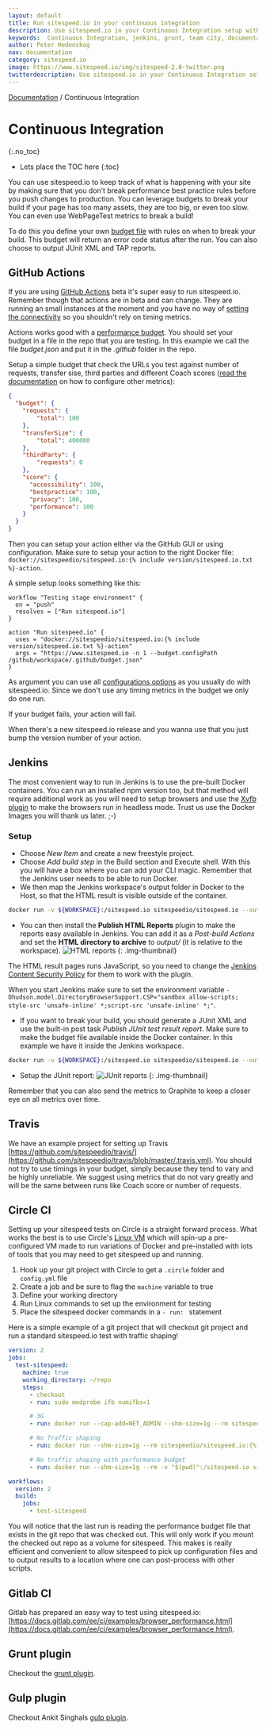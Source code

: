 ```yaml
---
layout: default
title: Run sitespeed.io in your continuous integration
description: Use sitespeed.io in your Continuous Integration setup with Jenkins, Grunt or Team City.
keywords:  Continuous Integration, jenkins, grunt, team city, documentation, web performance, sitespeed.io
author: Peter Hedenskog
nav: documentation
category: sitespeed.io
image: https://www.sitespeed.io/img/sitespeed-2.0-twitter.png
twitterdescription: Use sitespeed.io in your Continuous Integration setup.
---
```

[Documentation]({{site.baseurl}}/documentation/sitespeed.io/) / Continuous Integration

# Continuous Integration
{:.no_toc}


* Lets place the TOC here
{:toc}

You can use sitespeed.io to keep track of what is happening with your site by making sure that you don’t break performance best practice rules before you push changes to production. You can leverage budgets to break your build if your page has too many assets, they are too big, or even too slow. You can even use WebPageTest metrics to break a build!

To do this you define your own [budget file](../performance-budget/#the-budget-file) with rules on when to break your build. This budget will return an error code status after the run. You can also choose to output JUnit XML and TAP reports.

## GitHub Actions
If you are using [GitHub Actions](https://github.com/features/actions) beta it's super easy to run sitespeed.io. Remember though that actions are in beta and can change. They are running an small instances at the moment and you have no way of [setting the connectivity](/documentation/sitespeed.io/connectivity/) so you shouldn't rely on timing metrics. 

Actions works good with a [performance budget](documentation/sitespeed.io/performance-budget/). You should set your budget in a file in the repo that you are testing. In this example we call the file *budget.json* and put it in the *.github* folder in the repo.

Setup a simple budget that check the URLs you test against number of requests, transfer sise, third parties and different Coach scores ([read the documentation](/documentation/sitespeed.io/performance-budget/#full-example) on how to configure other metrics):

```json
{
  "budget": {
    "requests": {
        "total": 100
    },
    "transferSize": {
        "total": 400000
    },
    "thirdParty": {
        "requests": 0
    },
    "score": {
      "accessibility": 100,
      "bestpractice": 100,
      "privacy": 100,
      "performance": 100
    }
  }
}
```

Then you can setup your action either via the GitHub GUI or using configuration. Make sure to setup your action to the right Docker file: ```docker://sitespeedio/sitespeed.io:{% include version/sitespeed.io.txt %}-action```.

A simple setup looks something like this:

```shell
workflow "Testing stage environment" {
  on = "push"
  resolves = ["Run sitespeed.io"]
}

action "Run sitespeed.io" {
  uses = "docker://sitespeedio/sitespeed.io:{% include version/sitespeed.io.txt %}-action"
  args = "https://www.sitespeed.io -n 1 --budget.configPath /github/workspace/.github/budget.json"
}
```
As argument you can use all [configurations options](/documentation/sitespeed.io/configuration/#the-options) as you usually do with sitespeed.io. Since we don't use any timing metrics in the budget we only do one run.

If your budget fails, your action will fail.

When there's a new sitespeed.io release and you wanna use that you just bump the version number of your action.

## Jenkins
The most convenient way to run in Jenkins is to use the pre-built Docker containers. You can run an installed npm version too, but that method will require additional work as you will need to setup browsers and use the [Xvfb plugin](https://wiki.jenkins-ci.org/display/JENKINS/Xvfb+Plugin) to make the browsers run in headless mode. Trust us use the Docker Images you will thank us later. ;-)

### Setup
* Choose *New Item* and create a new freestyle project.
* Choose *Add build step* in the Build section and Execute shell. With this you will have a box where you can add your CLI magic. Remember that the Jenkins user needs to be able to run Docker.
* We then map the Jenkins workspace's output folder in Docker to the Host, so that the HTML result is visible outside of the container.

~~~bash
docker run -v ${WORKSPACE}:/sitespeed.io sitespeedio/sitespeed.io --outputFolder output https://www.sitespeed.io/ -n 1
~~~

* You can then install the **Publish HTML Reports** plugin to make the reports easy available in Jenkins. You can add it as a *Post-build Actions* and set the **HTML directory to archive** to *output/* (it is relative to the workspace).
![HTML reports]({{site.baseurl}}/img/html-publisher.png)
{: .img-thumbnail}

 The HTML result pages runs JavaScript, so you need to change the [Jenkins Content Security Policy](https://wiki.jenkins-ci.org/display/JENKINS/Configuring+Content+Security+Policy) for them to work with the plugin.

 When you start Jenkins make sure to set the environment variable <code>-Dhudson.model.DirectoryBrowserSupport.CSP="sandbox allow-scripts; style-src 'unsafe-inline' *;script-src 'unsafe-inline' *;"</code>.

* If you want to break your build, you should generate a JUnit XML and use the built-in post task *Publish JUnit test result report*. Make sure to make the budget file available inside the Docker container. In this example we have it inside the Jenkins workspace.

~~~bash
docker run -v ${WORKSPACE}:/sitespeed.io sitespeedio/sitespeed.io --outputFolder output --budget.configPath /sitespeed.io/budget.json --budget.output junit https://www.sitespeed.io/ -n 1
~~~

* Setup the JUnit report:
![JUnit reports]({{site.baseurl}}/img/junit-report.png)
{: .img-thumbnail}

Remember that you can also send the metrics to Graphite to keep a closer eye on all metrics over time.

## Travis
We have an example project for setting up Travis [https://github.com/sitespeedio/travis/](https://github.com/sitespeedio/travis/blob/master/.travis.yml). You should not try to use timings in your budget, simply because they tend to vary and be highly unreliable. We suggest using metrics that do not vary greatly and will be the same between runs like Coach score or number of requests.

## Circle CI
Setting up your sitespeed tests on Circle is a straight forward process. What works the best is to use Circle's [Linux VM](https://circleci.com/build-environments/linux/) which will spin-up a pre-configured VM made to run variations of Docker and pre-installed with lots of tools that you may need to get sitespeed up and running.

1. Hook up your git project with Circle to get a `.circle` folder and `config.yml` file
1. Create a job and be sure to flag the `machine` variable to true
1. Define your working directory
1. Run Linux commands to set up the environment for testing
1. Place the sitespeed docker commands in a `- run: ` statement

Here is a simple example of a git project that will checkout git project and run a standard sitespeed.io test with traffic shaping!

```yaml
version: 2
jobs:
  test-sitespeed:
    machine: true
    working_directory: ~/repo
    steps:
      - checkout
      - run: sudo modprobe ifb numifbs=1

      # 3G
      - run: docker run --cap-add=NET_ADMIN --shm-size=1g --rm sitespeedio/sitespeed.io:{% include version/sitespeed.io.txt %} -c 3g --browsertime.connectivity.engine=throttle https://www.sitespeed.io/

      # No Traffic shaping
      - run: docker run --shm-size=1g --rm sitespeedio/sitespeed.io:{% include version/sitespeed.io.txt %} https://www.sitespeed.io/

      # No traffic shaping with performance budget
      - run: docker run --shm-size=1g --rm -v "$(pwd)":/sitespeed.io sitespeedio/sitespeed.io:{% include version/sitespeed.io.txt %} -n 3 --budget.configPath myBudget.json https://www.sitespeed.io/

workflows:
  version: 2
  build:
    jobs:
      - test-sitespeed
```

You will notice that the last run is reading the performance budget file that exists in the git repo that was checked out. This will only work if you mount the checked out repo as a volume for sitespeed. This makes is really efficient and convenient to allow sitespeed to pick up configuration files and to output results to a location where one can post-process with other scripts.

## Gitlab CI
Gitlab has prepared an easy way to test using sitespeed.io: [https://docs.gitlab.com/ee/ci/examples/browser_performance.html](https://docs.gitlab.com/ee/ci/examples/browser_performance.html). 

## Grunt plugin
Checkout the [grunt plugin](https://github.com/sitespeedio/grunt-sitespeedio).

## Gulp plugin
Checkout Ankit Singhals [gulp plugin](https://github.com/dreamzmaster/gulp-sitespeedio).
